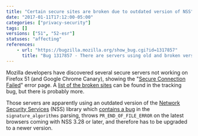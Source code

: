 ```yaml
---
title: "Certain secure sites are broken due to outdated version of NSS"
date: "2017-01-11T17:12:00-05:00"
categories: ["privacy-security"]
tags: []
versions: ["51", "52-esr"]
statuses: "affecting"
references:
    - url: "https://bugzilla.mozilla.org/show_bug.cgi?id=1317857"
      title: "Bug 1317857 - There are servers using old and broken versions of NSS"
---
```

Mozilla developers have discovered several secure servers not working on Firefox 51 (and Google Chrome Canary), showing the "[Secure Connection Failed](https://support.mozilla.org/kb/secure-connection-failed-error-message)" error page. A [list of the broken sites](https://bug1317857.bmoattachments.org/attachment.cgi?id=8811077) can be found in the tracking bug, but there is probably more.

Those servers are apparently using an outdated version of the [Network Security Services](https://developer.mozilla.org/docs/Mozilla/Projects/NSS) (NSS) library which [contains a bug](https://bugzilla.mozilla.org/show_bug.cgi?id=1317857#c13) in the `signature_algorithms` parsing, throws `PR_END_OF_FILE_ERROR` on the latest browsers coming with NSS 3.28 or later, and therefore has to be upgraded to a newer version.

